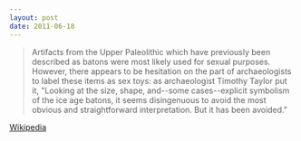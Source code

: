 ```yaml
---
layout: post
date: 2011-06-18
---
```


>Artifacts from the Upper Paleolithic which have previously been described as batons were most likely used for sexual purposes. However, there appears to be hesitation on the part of archaeologists to label these items as sex toys: as archaeologist Timothy Taylor put it, "Looking at the size, shape, and--some cases--explicit symbolism of the ice age batons, it seems disingenuous to avoid the most obvious and straightforward interpretation. But it has been avoided."

[Wikipedia](https://en.wikipedia.org/wiki/Dildo#History)
